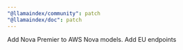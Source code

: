 ```yaml
---
"@llamaindex/community": patch
"@llamaindex/doc": patch
---
```


Add Nova Premier to AWS Nova models. Add EU endpoints
